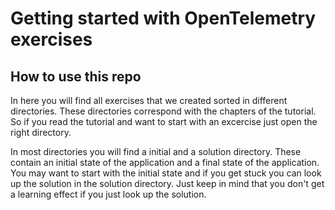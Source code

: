 # Getting started with OpenTelemetry exercises

## How to use this repo
In here you will find all exercises that we created sorted in different directories. These directories correspond with the chapters of the tutorial. So if you read the tutorial and want to start with an excercise just open the right directory.

In most directories you will find a initial and a solution directory. These contain an initial state of the application and a final state of the application. You may want to start with the initial state and if you get stuck you can look up the solution in the solution directory. Just keep in mind that you don't get a learning effect if you just look up the solution.
